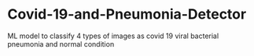 # Covid-19-and-Pneumonia-Detector
ML model to classify 4 types of images as covid 19 viral bacterial pneumonia and normal condition
